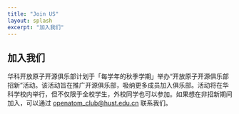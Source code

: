 ```yaml
---
title: "Join US"
layout: splash
excerpt: "加入我们"
---
```


## 加入我们

华科开放原子开源俱乐部计划于「每学年的秋季学期」举办“开放原子开源俱乐部招新”活动。该活动旨在推广开源俱乐部，吸纳更多成员加入俱乐部。活动将在华科学校内举行，但不仅限于全校学生，外校同学也可以参加。如果想在非招新期间加入，可以通过 <openatom_club@hust.edu.cn> 联系我们。


